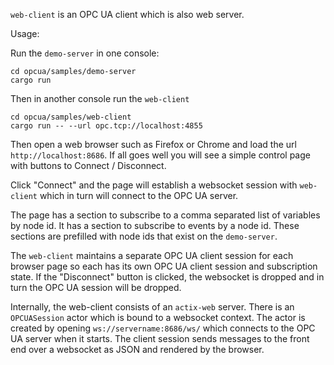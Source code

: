 `web-client` is an OPC UA client which is also web server. 

Usage:

Run the `demo-server` in one console:

```
cd opcua/samples/demo-server
cargo run
```

Then in another console run the `web-client`

```
cd opcua/samples/web-client
cargo run -- --url opc.tcp://localhost:4855
```

Then open a web browser such as Firefox or Chrome and load the url `http://localhost:8686`. If all goes well you will see
a simple control page with buttons to Connect / Disconnect.

Click "Connect" and the page will establish a websocket session with `web-client` which in turn will
connect to the OPC UA server. 

The page has a section to subscribe to a comma separated list of variables by node id. It has a section to
 subscribe to events by a node id. These sections are prefilled with node ids that exist on the `demo-server`.

The `web-client` maintains a separate OPC UA client session for each browser page so each has its own OPC UA client
session and subscription state. If the "Disconnect" button is clicked, the websocket is dropped and in turn the
OPC UA session will be dropped.

Internally, the web-client consists of an `actix-web` server. There is an `OPCUASession` actor which is bound to a 
websocket context. The actor is created by opening `ws://servername:8686/ws/` which connects to the OPC UA
server when it starts. The client session sends messages to the front end over a websocket as JSON and rendered
by the browser.